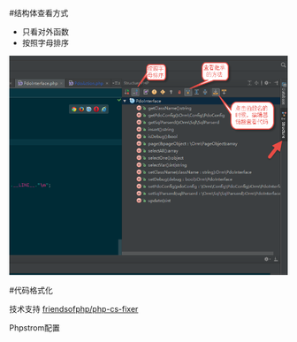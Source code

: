 #结构体查看方式
+ 只看对外函数
+ 按照字母排序

![](编辑器设置方式.png)

#代码格式化

技术支持
[friendsofphp/php-cs-fixer](https://github.com/friendsofphp/php-cs-fixer)

Phpstrom配置